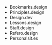 - Bookmarks.design
- Principles.design
- Design.dev
- Lessons.design
- Staff.design
- Refero.design
- Personalsit.es